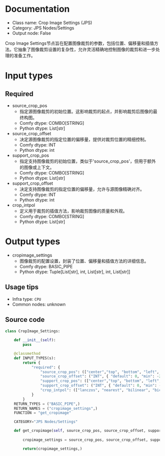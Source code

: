 
# Documentation
- Class name: Crop Image Settings (JPS)
- Category: JPS Nodes/Settings
- Output node: False

Crop Image Settings节点旨在配置图像裁剪的参数，包括位置、偏移量和插值方法。它抽象了图像裁剪设置的复杂性，允许灵活精确地控制图像的裁剪和进一步处理的准备工作。

# Input types
## Required
- source_crop_pos
    - 指定源图像裁剪的初始位置。这影响裁剪的起点，并影响裁剪后图像的最终构图。
    - Comfy dtype: COMBO[STRING]
    - Python dtype: List[str]
- source_crop_offset
    - 决定源图像裁剪的指定位置的偏移量，提供对裁剪位置的精细控制。
    - Comfy dtype: INT
    - Python dtype: int
- support_crop_pos
    - 指定支持图像裁剪的初始位置，类似于'source_crop_pos'，但用于额外的图像或上下文。
    - Comfy dtype: COMBO[STRING]
    - Python dtype: List[str]
- support_crop_offset
    - 决定支持图像裁剪的指定位置的偏移量，允许与源图像精确对齐。
    - Comfy dtype: INT
    - Python dtype: int
- crop_intpol
    - 定义用于裁剪的插值方法，影响裁剪图像的质量和外观。
    - Comfy dtype: COMBO[STRING]
    - Python dtype: List[str]

# Output types
- cropimage_settings
    - 图像裁剪的配置设置，封装了位置、偏移量和插值方法的详细信息。
    - Comfy dtype: BASIC_PIPE
    - Python dtype: Tuple[List[str], int, List[str], int, List[str]]


## Usage tips
- Infra type: `CPU`
- Common nodes: unknown


## Source code
```python
class CropImage_Settings:
    
    def __init__(self):
        pass

    @classmethod
    def INPUT_TYPES(s):
        return {
            "required": {
                "source_crop_pos": (["center","top", "bottom", "left", "right"],),
                "source_crop_offset": ("INT", { "default": 0, "min": -2048, "max": 2048, "step": 1, "display": "number" }),
                "support_crop_pos": (["center","top", "bottom", "left", "right"],),
                "support_crop_offset": ("INT", { "default": 0, "min": -2048, "max": 2048, "step": 1, "display": "number" }),
                "crop_intpol": (["lanczos", "nearest", "bilinear", "bicubic", "area", "nearest-exact"],),
            }   
        }
    RETURN_TYPES = ("BASIC_PIPE",) 
    RETURN_NAMES = ("cropimage_settings",)
    FUNCTION = "get_cropimage"

    CATEGORY="JPS Nodes/Settings"

    def get_cropimage(self, source_crop_pos, source_crop_offset, support_crop_pos, support_crop_offset, crop_intpol,):
       
        cropimage_settings = source_crop_pos, source_crop_offset, support_crop_pos, support_crop_offset, crop_intpol

        return(cropimage_settings,)

```
